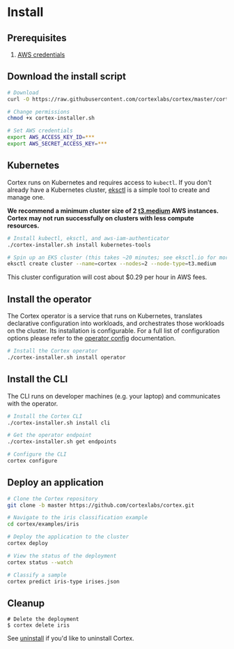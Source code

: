 # Install

## Prerequisites

1. [AWS credentials](aws.md)

## Download the install script

<!-- CORTEX_VERSION_MINOR -->

```bash
# Download
curl -O https://raw.githubusercontent.com/cortexlabs/cortex/master/cortex-installer.sh

# Change permissions
chmod +x cortex-installer.sh

# Set AWS credentials
export AWS_ACCESS_KEY_ID=***
export AWS_SECRET_ACCESS_KEY=***
```

## Kubernetes

Cortex runs on Kubernetes and requires access to `kubectl`. If you don't already have a Kubernetes cluster, [eksctl](https://eksctl.io) is a simple tool to create and manage one.

**We recommend a minimum cluster size of 2 [t3.medium](https://aws.amazon.com/ec2/instance-types) AWS instances. Cortex may not run successfully on clusters with less compute resources.**

```bash
# Install kubectl, eksctl, and aws-iam-authenticator
./cortex-installer.sh install kubernetes-tools

# Spin up an EKS cluster (this takes ~20 minutes; see eksctl.io for more options)
eksctl create cluster --name=cortex --nodes=2 --node-type=t3.medium
```

This cluster configuration will cost about $0.29 per hour in AWS fees.

## Install the operator

The Cortex operator is a service that runs on Kubernetes, translates declarative configuration into workloads, and orchestrates those workloads on the cluster. Its installation is configurable. For a full list of configuration options please refer to the [operator config](config.md) documentation.

```bash
# Install the Cortex operator
./cortex-installer.sh install operator
```

## Install the CLI

The CLI runs on developer machines (e.g. your laptop) and communicates with the operator.

```bash
# Install the Cortex CLI
./cortex-installer.sh install cli

# Get the operator endpoint
./cortex-installer.sh get endpoints

# Configure the CLI
cortex configure
```

## Deploy an application

<!-- CORTEX_VERSION_MINOR -->

```bash
# Clone the Cortex repository
git clone -b master https://github.com/cortexlabs/cortex.git

# Navigate to the iris classification example
cd cortex/examples/iris

# Deploy the application to the cluster
cortex deploy

# View the status of the deployment
cortex status --watch

# Classify a sample
cortex predict iris-type irises.json
```

## Cleanup

```
# Delete the deployment
$ cortex delete iris
```

See [uninstall](uninstall.md) if you'd like to uninstall Cortex.
